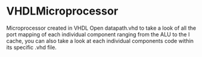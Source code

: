 # VHDLMicroprocessor
Microprocessor created in VHDL
Open datapath.vhd to take a look of all the port mapping of each individual component ranging from the ALU to the I cache, you can also take a look at each individual components code within its specific .vhd file.
